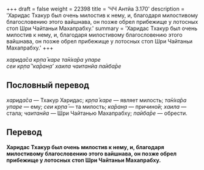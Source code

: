 +++
draft = false
weight = 22398
title = 'ЧЧ Антйа 3.170'
description = 'Харидас Тхакур был очень милостив к нему, и, благодаря милостивому благословению этого вайшнава, он позже обрел прибежище у лотосных стоп Шри Чайтаньи Махапрабху.'
summary = 'Харидас Тхакур был очень милостив к нему, и, благодаря милостивому благословению этого вайшнава, он позже обрел прибежище у лотосных стоп Шри Чайтаньи Махапрабху.'
+++

_харида̄са кр̣па̄ каре та̄н̇ха̄ра упаре  
сеи кр̣па̄ ‘ка̄ран̣а’ хаила чаитанйа па̄иба̄ре_

## Пословный перевод

_харида̄са_ — Тхакур Харидас; _кр̣па̄_ _каре_ — являет милость; _та̄н̇ха̄ра_ _упаре_ — ему; _сеи_ _кр̣па̄_ — та милость; _ка̄ран̣а_ — причиной; _хаила_ — стала; _чаитанйа_ — Шри Чайтанью Махапрабху; _па̄иба̄ре_ — обрести.

## Перевод

**Харидас Тхакур был очень милостив к нему, и, благодаря милостивому благословению этого вайшнава, он позже обрел прибежище у лотосных стоп Шри Чайтаньи Махапрабху.**
